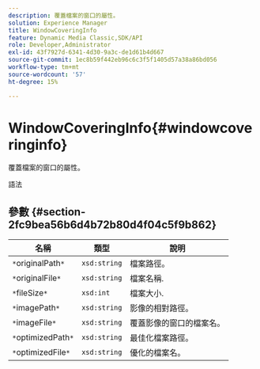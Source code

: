 ```yaml
---
description: 覆蓋檔案的窗口的屬性。
solution: Experience Manager
title: WindowCoveringInfo
feature: Dynamic Media Classic,SDK/API
role: Developer,Administrator
exl-id: 43f7927d-6341-4d30-9a3c-de1d61b4d667
source-git-commit: 1ec8b59f442eb96c6c3f5f1405d57a38a86bd056
workflow-type: tm+mt
source-wordcount: '57'
ht-degree: 15%

---
```


# WindowCoveringInfo{#windowcoveringinfo}

覆蓋檔案的窗口的屬性。

語法

## 參數 {#section-2fc9bea56b6d4b72b80d4f04c5f9b862}

| 名稱 | 類型 | 說明 |
|---|---|---|
| `*`originalPath`*` | `xsd:string` | 檔案路徑。 |
| `*`originalFile`*` | `xsd:string` | 檔案名稱. |
| `*`fileSize`*` | `xsd:int` | 檔案大小. |
| `*`imagePath`*` | `xsd:string` | 影像的相對路徑。 |
| `*`imageFile`*` | `xsd:string` | 覆蓋影像的窗口的檔案名。 |
| `*`optimizedPath`*` | `xsd:string` | 最佳化檔案路徑。 |
| `*`optimizedFile`*` | `xsd:string` | 優化的檔案名。 |
